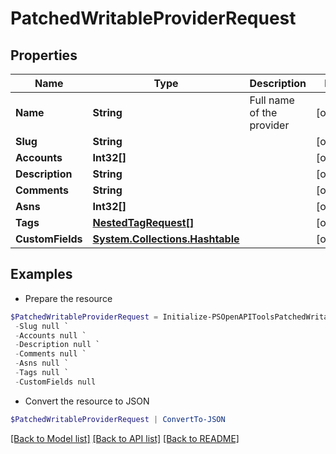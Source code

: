 # PatchedWritableProviderRequest
## Properties

Name | Type | Description | Notes
------------ | ------------- | ------------- | -------------
**Name** | **String** | Full name of the provider | [optional] 
**Slug** | **String** |  | [optional] 
**Accounts** | **Int32[]** |  | [optional] 
**Description** | **String** |  | [optional] 
**Comments** | **String** |  | [optional] 
**Asns** | **Int32[]** |  | [optional] 
**Tags** | [**NestedTagRequest[]**](NestedTagRequest.md) |  | [optional] 
**CustomFields** | [**System.Collections.Hashtable**](AnyType.md) |  | [optional] 

## Examples

- Prepare the resource
```powershell
$PatchedWritableProviderRequest = Initialize-PSOpenAPIToolsPatchedWritableProviderRequest  -Name null `
 -Slug null `
 -Accounts null `
 -Description null `
 -Comments null `
 -Asns null `
 -Tags null `
 -CustomFields null
```

- Convert the resource to JSON
```powershell
$PatchedWritableProviderRequest | ConvertTo-JSON
```

[[Back to Model list]](../README.md#documentation-for-models) [[Back to API list]](../README.md#documentation-for-api-endpoints) [[Back to README]](../README.md)

